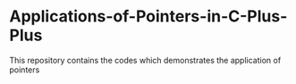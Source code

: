 # Applications-of-Pointers-in-C-Plus-Plus
This repository contains the codes which demonstrates the application of pointers
